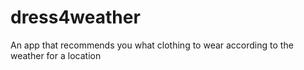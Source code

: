 # dress4weather

An app that recommends you what clothing to wear according to the weather for a location
